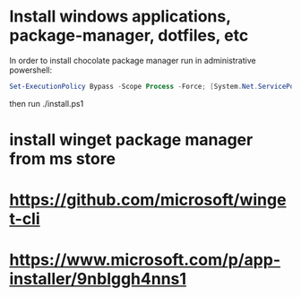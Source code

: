 
# Install windows applications, package-manager, dotfiles, etc

In order to install chocolate package manager run in administrative powershell:

```powershell
Set-ExecutionPolicy Bypass -Scope Process -Force; [System.Net.ServicePointManager]::SecurityProtocol = [System.Net.ServicePointManager]::SecurityProtocol -bor 3072; iex ((New-Object System.Net.WebClient).DownloadString('https://community.chocolatey.org/install.ps1'))
```

then run ./install.ps1


# install winget package manager from ms store
# https://github.com/microsoft/winget-cli
# https://www.microsoft.com/p/app-installer/9nblggh4nns1